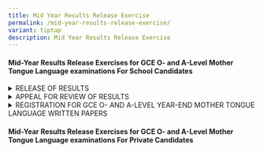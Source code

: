 ```yaml
---
title: Mid Year Results Release Exercise
permalink: /mid-year-results-release-exercise/
variant: tiptap
description: Mid Year Results Release Exercise
---
```

<h4><strong>Mid-Year Results Release Exercises for GCE O- and A-Level Mother Tongue Language examinations For School Candidates</strong></h4>
<div data-type="detailGroup" class="isomer-accordion isomer-accordion-white">
<details class="isomer-details">
<summary>RELEASE OF RESULTS</summary>
<div data-type="detailsContent" class="isomer-details-content">
<p></p>
<p>The date of the Mid-Year results release exercise for the GCE O- and A-Level
Mid-Year Mother Tongue Language examinations will be announced by your
schools closer to the date of the exercise each year. Prior to the announcement,
you can refer to the tentative dates of the exercise on&nbsp;<a href="https://www.seab.gov.sg/home/examinations/important-dates-for-candidates" rel="noopener noreferrer nofollow" target="_blank"><u>SEAB's website</u></a>.</p>
<p></p>
<p>You are to return to your school on the day of the results release to
collect your results.
<br>
<br>If you are unavailable on the day of the results release, please appoint
a proxy and inform your school in advance of the arrangement.</p>
</div>
</details>
<details class="isomer-details">
<summary>APPEAL FOR REVIEW OF RESULTS</summary>
<div data-type="detailsContent" class="isomer-details-content">
<p>
<br>You will be able to submit your appeal for a review of your Mid-Year Mother
Tongue Language (MTL) examination results and make the payment through
your schools. More details regarding the appeal process and fees will be
provided on the day of each year's Mid-Year MTL results release.
<br>
</p>
<p><strong>Appeal Outcome</strong>
</p>
<p>You will receive the appeal outcome letter through your school by the
specified deadline. No report on your performance in your examination will
be provided.</p>
<p>If you have any clarifications, please contact your school.</p>
</div>
</details>
<details class="isomer-details">
<summary>REGISTRATION FOR GCE O- AND A-LEVEL YEAR-END MOTHER TONGUE LANGUAGE WRITTEN
PAPERS</summary>
<div data-type="detailsContent" class="isomer-details-content">
<p></p>
<p>If you wish to resit your Mother Tongue Language (MTL) examination at
the end of this year, the registration details and deadline will be provided
to you via your school on the results release date.</p>
<p></p>
<p>It is important to note that the better of your Mid-Year and Year-End
MTL examination grades will be reflected on your examination certificate,
which will be issued during your GCE O- or A-Level results release exercises
in January or February respectively of the year following your examination(s).</p>
</div>
</details>
</div>
<h4><strong>Mid-Year Results Release Exercises for GCE O- and A-Level Mother Tongue Language examinations For Private Candidates</strong></h4>
<p></p>
<p></p>